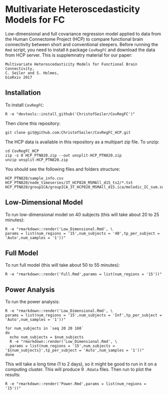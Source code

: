 # Multivariate Heteroscedasticity Models for FC

Low-dimensional and full covariance regression model applied to data from the Human Connectome Project (HCP) to compare functional brain connectivity between short and conventional sleepers. Before running the ``Rmd`` script, you need to install ``R`` package ``CovRegFC`` and download the data from HCP server. This is supplemnatry material for our paper:

```
Multivariate Heteroscedasticity Models for Functional Brain Connectivity,
C. Seiler and S. Holmes,
bioRxiv 2017
```

## Installation

To install ``CovRegFC``:

```
R -e "devtools::install_github('ChristofSeiler/CovRegFC')"
```

Then clone this repository:

```
git clone git@github.com:ChristofSeiler/CovRegFC_HCP.git
```

The HCP data is available in this repository as a multipart zip file. To unzip:

```
cd CovRegFC_HCP
zip -s 0 HCP_PTN820.zip --out unsplit-HCP_PTN820.zip
unzip unsplit-HCP_PTN820.zip
```

You should see the following files and folders structure:

```
HCP_PTN820/sample_info.csv
HCP_PTN820/node_timeseries/3T_HCP820_MSMAll_d15_ts2/*.txt
HCP_PTN820/groupICA/groupICA_3T_HCP820_MSMAll_d15.ica/melodic_IC_sum.sum/*.png
```

## Low-Dimensional Model

To run low-dimensional model on 40 subjects (this will take about 20 to 25 minutes):

```
R -e "rmarkdown::render('Low_Dimensional.Rmd', \
params = list(num_regions = '15',num_subjects = '40',tp_per_subject = 'Auto',num_samples = '1'))"
```

## Full Model

To run full model (this will take about 50 to 55 minutes):

```
R -e "rmarkdown::render('Full.Rmd',params = list(num_regions = '15'))"
```

## Power Analysis

To run the power analysis:

```
R -e "rmarkdown::render('Low_Dimensional.Rmd', \
params = list(num_regions = '15',num_subjects = 'Inf',tp_per_subject = 'Auto',num_samples = '1'))"

for num_subjects in `seq 20 20 160`
do
  echo num_subjects = $num_subjects
  R -e "rmarkdown::render('Low_Dimensional.Rmd', \
  params = list(num_regions = '15',num_subjects = '${num_subjects}',tp_per_subject = 'Auto',num_samples = '1'))"
done
```

This will take a long time (1 to 2 days), so it might be good to run in it on a computing cluster. This will produce 9 ``.Rdata`` files. Then run to plot the results:

```
R -e "rmarkdown::render('Power.Rmd',params = list(num_regions = '15'))"
```

